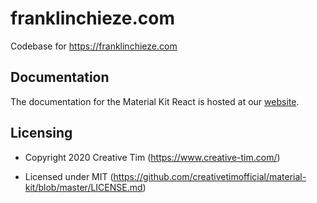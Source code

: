# franklinchieze.com
Codebase for https://franklinchieze.com

## Documentation
The documentation for the Material Kit React is hosted at our [website](https://demos.creative-tim.com/material-kit-react/#/documentation/tutorial).

## Licensing

- Copyright 2020 Creative Tim (https://www.creative-tim.com/)

- Licensed under MIT (https://github.com/creativetimofficial/material-kit/blob/master/LICENSE.md)
